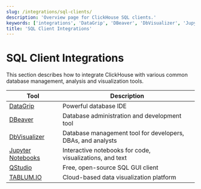```yaml
---
slug: /integrations/sql-clients/
description: 'Overview page for ClickHouse SQL clients.'
keywords: ['integrations', 'DataGrip', 'DBeaver', 'DbVisualizer', 'Jupyter Notebooks', 'QStudio', 'TABLUM.IO']
title: 'SQL Client Integrations'
---
```


# SQL Client Integrations

This section describes how to integrate ClickHouse with various common database management, analysis and visualization tools.

| Tool                                                | Description                                                 |
|-----------------------------------------------------|-------------------------------------------------------------|
| [DataGrip](/integrations/datagrip)          | Powerful database IDE                                       |
| [DBeaver](/integrations/dbeaver)            | Database administration and development tool                |
| [DbVisualizer](/integrations/dbvisualizer)  | Database management tool for developers, DBAs, and analysts |
| [Jupyter Notebooks](/integrations/jupysql)  | Interactive notebooks for code, visualizations, and text    |
| [QStudio](/integrations/qstudio)            | Free, open-source SQL GUI client                            |
| [TABLUM.IO](/integrations/tablumio)         | Cloud-based data visualization platform                     |

